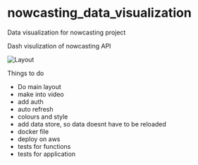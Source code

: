 # nowcasting_data_visualization
Data visualization for nowcasting project

Dash visulization of nowcasting API

![Layout](layout.png)


Things to do
- Do main layout
- make into video
- add auth
- auto refresh
- colours and style
- add data store, so data doesnt have to be reloaded
- docker file
- deploy on aws
- tests for functions
- tests for application
